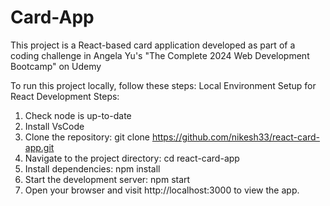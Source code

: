 # Card-App
This project is a React-based card application developed as part of a coding challenge
in Angela Yu's "The Complete 2024 Web Development Bootcamp" on Udemy

To run this project locally, follow these steps:
Local Environment Setup for React Development
Steps: 
1. Check node is up-to-date
2. Install VsCode
3. Clone the repository: git clone https://github.com/nikesh33/react-card-app.git
4. Navigate to the project directory: cd react-card-app
5. Install dependencies: npm install
6. Start the development server: npm start
7. Open your browser and visit http://localhost:3000 to view the app. 
